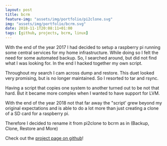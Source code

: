 ```yaml
---
layout: post
title: bcrm
feature-img: "assets/img/portfolio/pi2clone.svg"
img: "assets/img/portfolio/bcrm.svg"
date: 2018-11-1T20:08:11+01:00
tags: [github, projects, bcrm, linux]
---
```


With the end of the year 2017 I had decided to setup a raspberry pi running some central services for my home infrastructure.
While doing so I felt the need for some automated backup. So, I searched around, but did not find what I was looking for. 
In the end I hacked together my own script.

Throughout my search I cam across dump and restore. This duet looked very promising, but is no longer maintained. 
So I resorted to tar and rsync.

Having a script that copies one system to another turned out to be not that hard. But it became more complex when I 
wanted to have support for LVM.


With the end of the year 2018 not that far away the "script' grew beyond my original expectations and is able to do a lot more than just creating a clone of a SD card for a raspberry pi.

Therefore I decided to rename it from pi2clone to bcrm as in (Backup, Clone, Restore and More)

Check out the [project page on github](https://github.com/Jeansen/bcrm)!